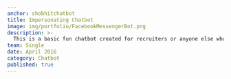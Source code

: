 ```yaml
---
anchor: shobhitchatbot
title: Impersonating Chatbot
image: img/portfolio/FacebookMessengerBot.png
description: >-
  This is a basic fun chatbot created for recruiters or anyone else who are looking to get to know me and want to enjoy the experience of a bot (acting as me) which directly answers them on Facebook Messenger. Check it out on <a href="https://m.me/ShobhitBot/" target="_blank">https://m.me/ShobhitBot/</a> and let me know your feedback.
team: Single
date: April 2016
category: Chatbot
published: true
---
```

